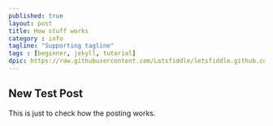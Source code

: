 ```yaml
---
published: true
layout: post
title: How stuff works
category : info
tagline: "Supporting tagline"
tags : [beginner, jekyll, tutorial]
dpic: https://raw.githubusercontent.com/Letsfiddle/letsfiddle.github.com/master/thumbnails/200-200.jpg
---
```



## New Test Post

This is just to check how the posting works.


